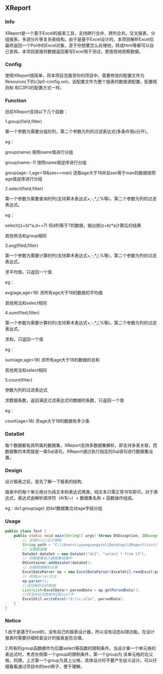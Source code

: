 ## XReport

### Info

XReport是一个基于Excel的报表工具，支持跨行合并，跨列合并。交叉报表，分组报表，多源分片等复杂表结构。由于是基于Excel设计的，本项目解析Excel后
最终返回一个Poi中的Excel对象，至于你想要怎么处理他，转成html等都可以自己发挥，本项目直接将数据返回重写Excel用于测试，更直观地观察数据。

### Config

使用XReport很简单，将本项目克隆至你的项目中，需要修改的配置文件为Resources下的c3p0-config.xml，该配置文件为整个报表的数据源配置，配置规则和
和C3P0的配置方式一样。

### Function

目前XReport支持以下几个函数：

1.group(field,filter)

第一个参数为需要分组的列，第二个参数为列的过滤表达式(多条件用`&`分开)。

eg：

group(name) 按照name值进行分组

group(name:-1) 按照name值逆序进行分组

group(age:-1,age>18&sex==man) 选取age大于18并且sex等于man的数据按照age值逆序进行分组

2.select(field,filter)

第一个参数为需要查询的列(支持算术表达式+,-,*,/,%等)，第二个参数为列的过滤表达式。

eg：

select((z+b)*a,d==7)  将d列等于7的数据，输出按(z+b)*a计算后的结果

其他用法和group相同

3.avg(filed,filter)

第一个参数为需要计算的列(支持算术表达式+,-,*,/,%等)，第二个参数为列的过滤表达式。

求平均值，只返回一个值

eg：

avg(age,age>18)  求所有age大于18的数据的平均值

其他用法和select相同

4.sum(filed,filter)

第一个参数为需要计算的列(支持算术表达式+,-,*,/,%等)，第二个参数为列的过滤表达式。

求和，只返回一个值

eg：

sum(age,age>18)  求所有age大于18的数据的总和

其他用法和select相同

5.count(filter)

参数为列的过滤表达式

求数据条数，返回满足过滤表达式的数据的条数，只返回一个值

eg：

count(age>18) 求age大于18的数据有多少条

### DataSet

每个数据都有其所属的数据集，XReport支持多数据集解析，即支持多表关联，而数据集的本质就是一条Sql语句，XReport通过执行指定的Sql语句进行数据集设置。

### Design

设计报表之前，首先了解一下报表的结构.

报表中的每个单元格分为纯文本和表达式两类，纯文本只需正常书写即可。对于表达式，表达式由解析顺序符（#/$/~）+ 数据集名称 + 函数操作组成。

eg：ds1.group(age)  对ds1数据集合对age字段分组

### Usage

```java
public class Test {
    public static void main(String[] args) throws DSException, IOException, ExpException {
        // 读取Excel设计模板
        String path = "C:\\Users\\yuanguangxin\\Desktop\\XReport\\src\\main\\resources\\text.xlsx";
        // 设置数据集
        DataSet dataSet = new DataSet("ds1", "select * from t3");
        // 将数据集放入数据集容器中
        DSContainer.addDataSet(dataSet);
        // 创建数据解析对象
        ExcelDataParser ep = new ExcelDataParser(ExcelUtil.readExcel(path));
        // 调用parser方法
        ep.parser();
        //返回解析后的数据
        List<List<ExcelData>> parsedData = ep.getParsedData();
        //将渲染后的数据写回Excel中
        ExcelUtil.writeExcel("d:\\c.xlsx", parsedData);
    }
}
```

### Notice

1.由于是基于Excel的，没有自己的报表设计器，所以没有动态纠错功能。在设计报表时需要仔细检查设计的报表是否合理。

2.所有的group函数都作为后置select等函数的限制条件，当设计某一个单元格的表达式时，考虑左侧第一个group的限制条件，第一个group为
该单元格的左父格，同理，上方第一个group为其上父格，具体设计时不要产生歧义设计。可以仔细看看通过项目中的test例子，便于理解。






